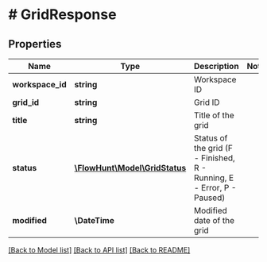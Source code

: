 # # GridResponse

## Properties

Name | Type | Description | Notes
------------ | ------------- | ------------- | -------------
**workspace_id** | **string** | Workspace ID |
**grid_id** | **string** | Grid ID |
**title** | **string** | Title of the grid |
**status** | [**\FlowHunt\Model\GridStatus**](GridStatus.md) | Status of the grid (F - Finished, R - Running, E - Error, P - Paused) |
**modified** | **\DateTime** | Modified date of the grid |

[[Back to Model list]](../../README.md#models) [[Back to API list]](../../README.md#endpoints) [[Back to README]](../../README.md)
